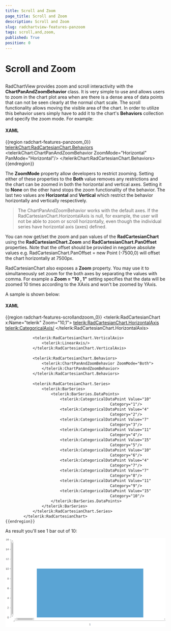 ```yaml
---
title: Scroll and Zoom 
page_title: Scroll and Zoom 
description: Scroll and Zoom 
slug: radchartview-features-panzoom
tags: scroll,and,zoom,
published: True
position: 0
---
```


# Scroll and Zoom 



## 

RadChartView provides zoom and scroll interactivity with the __ChartPanAndZoomBehavior__ class. It is very simple to use and allows users to zoom in the chart plot area when are there is a dense area of data points that can not be seen clearly at the normal chart scale. The scroll functionality allows moving the visible area of the chart. In order to utilize this behavior users simply have to add it to the chart's __Behaviors__ collection and specify the zoom mode. For example:
        

#### __XAML__

{{region radchart-features-panzoom_0}}
	<telerikChart:RadCartesianChart.Behaviors>
	   <telerikChart:ChartPanAndZoomBehavior ZoomMode="Horizontal" PanMode="Horizontal"/>
	</telerikChart:RadCartesianChart.Behaviors>
	{{endregion}}



The __ZoomMode__ property allow developers to restrict zooming. Setting either of these properties to the __Both__ value removes any restrictions and the chart can be zoomed in both the horizontal and vertical axes. Setting it to __None__ on the other hand stops the zoom functionality of the behavior. The last two values are __Horizontal__ and __Vertical__ which restrict the behavior horizontally and vertically respectively.
        

>The ChartPanAndZoomBehavior works with the default axes. If the RadCartesianChart.HorizontalAxis is null, for example, the user will not be able to zoom or scroll horizontally, even though the individual series have horizontal axis (axes) defined. 
          

You can now get/set the zoom and pan values of the __RadCartesianChart__ using the __RadCartesianChart.Zoom__ and __RadCartesianChart.PanOffset__ properties. Note that the offset should be provided in negative absolute values e.g. RadCartesianChart.PanOffset = new Point (-7500,0) will offset the chart horizontally at 7500px.
        

RadCartesianChart also exposes a __Zoom__ property. You may use it to simultaneously set zoom for the both axes by separating the values with comma. For example a __Zoom = "10 , 1"__ setting specifies that the data will be zoomed 10 times according to the XAxis and won't be zoomed by YAxis.
        

A sample is shown below:

#### __XAML__

{{region radchart-features-scrollandzoom_0}}
	 <telerik:RadCartesianChart x:Name="telerik" Zoom="10,1">
	            <telerik:RadCartesianChart.HorizontalAxis>
	                <telerik:CategoricalAxis/>
	            </telerik:RadCartesianChart.HorizontalAxis>
	
	            <telerik:RadCartesianChart.VerticalAxis>
	                <telerik:LinearAxis/>
	            </telerik:RadCartesianChart.VerticalAxis>
	
	            <telerik:RadCartesianChart.Behaviors>
	                <telerik:ChartPanAndZoomBehavior ZoomMode="Both">
	                </telerik:ChartPanAndZoomBehavior>
	            </telerik:RadCartesianChart.Behaviors>           
	
	            <telerik:RadCartesianChart.Series>
	                <telerik:BarSeries>
	                    <telerik:BarSeries.DataPoints>
	                        <telerik:CategoricalDataPoint Value="10"
	                                              Category="1"/>
	                        <telerik:CategoricalDataPoint Value="4"
	                                              Category="2"/>
	                        <telerik:CategoricalDataPoint Value="7"
	                                              Category="3"/>
	                        <telerik:CategoricalDataPoint Value="11"
	                                              Category="4"/>
	                        <telerik:CategoricalDataPoint Value="15"
	                                              Category="5"/>
	                        <telerik:CategoricalDataPoint Value="10"
	                                              Category="6"/>
	                        <telerik:CategoricalDataPoint Value="4"
	                                              Category="7"/>
	                        <telerik:CategoricalDataPoint Value="7"
	                                              Category="8"/>
	                        <telerik:CategoricalDataPoint Value="11"
	                                              Category="9"/>
	                        <telerik:CategoricalDataPoint Value="15"
	                                              Category="10"/>
	                    </telerik:BarSeries.DataPoints>
	                </telerik:BarSeries>
	            </telerik:RadCartesianChart.Series>
	        </telerik:RadCartesianChart>
	{{endregion}}



As result you'll see 1 bar out of 10:

![](images/RadChartView-chart_scrollandzoom.png)
